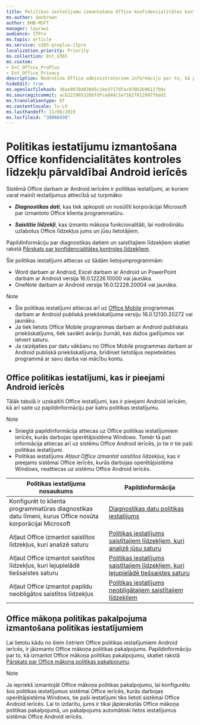 ```yaml
---
title: Politikas iestatījumu izmantošana Office konfidencialitātes kontroles līdzekļu pārvaldībai Android ierīcēs
ms.author: danbrown
author: DHB-MSFT
manager: laurawi
audience: ITPro
ms.topic: article
ms.service: o365-proplus-itpro
localization_priority: Priority
ms.collection: Ent_O365
ms.custom:
- Ent_Office_ProPlus
- Ent_Office_Privacy
description: Nodrošina Office administratoriem informāciju par to, kā pārvaldīt Office konfidencialitātes kontroles līdzekļus Android ierīcēs.
hideEdit: true
ms.openlocfilehash: 36ae9878d03845c24e3717dfac970b2b961279dc
ms.sourcegitcommit: acb22296532bbfdfcad4dc1e7162f812997fbdd1
ms.translationtype: HT
ms.contentlocale: lv-LV
ms.lasthandoff: 11/08/2019
ms.locfileid: "38068438"
---
```

# <a name="use-policy-settings-to-manage-privacy-controls-for-office-on-android-devices"></a>Politikas iestatījumu izmantošana Office konfidencialitātes kontroles līdzekļu pārvaldībai Android ierīcēs

Sistēmā Office darbam ar Android ierīcēm ir politikas iestatījumi, ar kuriem varat mainīt iestatījumus attiecībā uz turpmāko:

- ***Diagnostikas dati***, kas tiek apkopoti un nosūtīti korporācijai Microsoft par izmantoto Office klienta programmatūru.

- ***Saistītie līdzekļi***, kas izmanto mākoņa funkcionalitāti, lai nodrošinātu uzlabotus Office līdzekļus jums un jūsu lietotājiem.

Papildinformāciju par diagnostikas datiem un saistītajiem līdzekļiem skatiet rakstā [Pārskats par konfidencialitātes kontroles līdzekļiem](overview-privacy-controls.md).

Šie politikas iestatījumi attiecas uz šādām lietojumprogrammām:
- Word darbam ar Android, Excel darbam ar Android un PowerPoint darbam ar Android versija 16.0.12226.10000 vai jaunāka.
- OneNote darbam ar Android versija 16.0.12228.20004 vai jaunāka.

> [!NOTE]
>- Šie politikas iestatījumi attiecas arī uz [Office Mobile](https://techcommunity.microsoft.com/t5/Office-Apps-Blog/Introducing-Office-Your-new-go-to-mobile-app-for-getting-work/ba-p/977172) programmas darbam ar Android publiskā priekšskatījuma versiju 16.0.12130.20272 vai jaunāku.
>- Ja tiek lietots Office Mobile programmas darbam ar Android publiskais priekšskatījums, tiek savākti avāriju žurnāli, kas dažos gadījumos var ietvert saturu.
>- Ja raizējaties par datu vākšanu no Office Mobile programmas darbam ar Android publiskā priekšskatījuma, brīdiniet lietotājus nepieteikties programmā ar savu darba vai mācību kontu.

## <a name="policy-settings-available-for-office-on-android-devices"></a>Office politikas iestatījumi, kas ir pieejami Android ierīcēs

Tālāk tabulā ir uzskaitīti Office iestatījumi, kas ir pieejami Android ierīcēm, kā arī saite uz papildinformāciju par katru politikas iestatījumu.

> [!NOTE]
>- Sniegtā papildinformācija attiecas uz Office politikas iestatījumiem ierīcēs, kurās darbojas operētājsistēma Windows. Tomēr tā pati informācija attiecas arī uz sistēmu Office Android ierīcēs, jo tie ir tie paši politikas iestatījumi.
>- Politikas iestatījums *Atļaut Office izmantot saistītos līdzekļus*, kas ir pieejams sistēmai Office ierīcēs, kurās darbojas operētājsistēma Windows, neattiecas uz sistēmu Office Android ierīcēs. 


|Politikas iestatījuma nosaukums  |Papildinformācija |
|---------|---------|
|Konfigurēt to klienta programmatūras diagnostikas datu līmeni, kurus Office nosūta korporācijai Microsoft|[Diagnostikas datu politikas iestatījums](manage-privacy-controls.md#policy-setting-for-diagnostic-data)         |
|Atļaut Office izmantot saistītos līdzekļus, kuri analizē saturu| [Politikas iestatījums saistītajiem līdzekļiem, kuri analizē jūsu saturu](manage-privacy-controls.md#policy-setting-for-connected-experiences-that-analyze-your-content)        |
|Atļaut Office izmantot saistītos līdzekļus, kuri lejupielādē tiešsaistes saturu |[Politikas iestatījums saistītajiem līdzekļiem, kuri lejupielādē tiešsaistes saturu](manage-privacy-controls.md#policy-setting-for-connected-experiences-that-download-online-content)         |
|Atļaut Office izmantot papildu neobligātos saistītos līdzekļus |[Politikas iestatījums neobligātajiem saistītajiem līdzekļiem](manage-privacy-controls.md#policy-setting-for-optional-connected-experiences)|



## <a name="use-office-cloud-policy-service-to-apply-policy-settings"></a>Office mākoņa politikas pakalpojuma izmantošana politikas iestatījumiem

Lai lietotu kādu no šiem četriem Office politikas iestatījumiem Android ierīcēs, ir jāizmanto Office mākoņa politikas pakalpojums. Papildinformāciju par to, kā izmantot Office mākoņa politikas pakalpojumu, skatiet rakstā [Pārskats par Office mākoņa politikas pakalpojumu](../overview-office-cloud-policy-service.md).

> [!NOTE]
> Ja iepriekš izmantojāt Office mākoņa politikas pakalpojumu, lai konfigurētu šos politikas iestatījumus sistēmai Office ierīcēs, kurās darbojas operētājsistēma Windows, tie paši iestatījumi tiks lietoti sistēmai Office Android ierīcēs. Lai to izdarītu, jums ir tikai jāpierakstās Office mākoņa politikas pakalpojumā, un pakalpojums automātiski lietos iestatījumus sistēmai Office Android ierīcēs.
